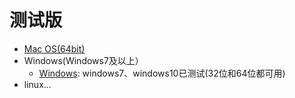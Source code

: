# 测试版

*  [Mac OS(64bit)](http://scratch3-files.just4fun.site/v0_9_2_alpha_codelab_adapter_mac.zip)
*  Windows(Windows7及以上）
    *  [Windows](http://scratch3-files.just4fun.site/v0_9_2_alpha_codelab_adapter_win_setup.exe.zip): windows7、windows10已测试(32位和64位都可用)
*  linux...